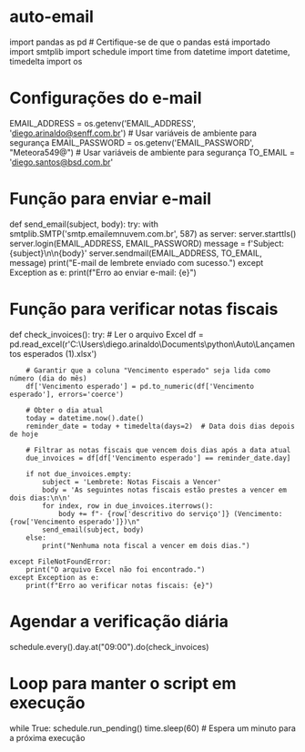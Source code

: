 # auto-email
import pandas as pd  # Certifique-se de que o pandas está importado
import smtplib
import schedule
import time
from datetime import datetime, timedelta
import os

# Configurações do e-mail
EMAIL_ADDRESS = os.getenv('EMAIL_ADDRESS', 'diego.arinaldo@senff.com.br')  # Usar variáveis de ambiente para segurança
EMAIL_PASSWORD = os.getenv('EMAIL_PASSWORD', "Meteora549@")  # Usar variáveis de ambiente para segurança
TO_EMAIL = 'diego.santos@bsd.com.br'

# Função para enviar e-mail
def send_email(subject, body):
    try:
        with smtplib.SMTP('smtp.emailemnuvem.com.br', 587) as server:
            server.starttls()
            server.login(EMAIL_ADDRESS, EMAIL_PASSWORD)
            message = f'Subject: {subject}\n\n{body}'
            server.sendmail(EMAIL_ADDRESS, TO_EMAIL, message)
        print("E-mail de lembrete enviado com sucesso.")
    except Exception as e:
        print(f"Erro ao enviar e-mail: {e}")

# Função para verificar notas fiscais
def check_invoices():
    try:
        # Ler o arquivo Excel
        df = pd.read_excel(r'C:\Users\diego.arinaldo\Documents\python\Auto\Lançamentos esperados (1).xlsx')

        # Garantir que a coluna "Vencimento esperado" seja lida como número (dia do mês)
        df['Vencimento esperado'] = pd.to_numeric(df['Vencimento esperado'], errors='coerce')

        # Obter o dia atual
        today = datetime.now().date()
        reminder_date = today + timedelta(days=2)  # Data dois dias depois de hoje

        # Filtrar as notas fiscais que vencem dois dias após a data atual
        due_invoices = df[df['Vencimento esperado'] == reminder_date.day]

        if not due_invoices.empty:
            subject = 'Lembrete: Notas Fiscais a Vencer'
            body = 'As seguintes notas fiscais estão prestes a vencer em dois dias:\n\n'
            for index, row in due_invoices.iterrows():
                body += f"- {row['descritivo do serviço']} (Vencimento: {row['Vencimento esperado']})\n"
            send_email(subject, body)
        else:
            print("Nenhuma nota fiscal a vencer em dois dias.")

    except FileNotFoundError:
        print("O arquivo Excel não foi encontrado.")
    except Exception as e:
        print(f"Erro ao verificar notas fiscais: {e}")

# Agendar a verificação diária
schedule.every().day.at("09:00").do(check_invoices)

# Loop para manter o script em execução
while True:
    schedule.run_pending()
    time.sleep(60)  # Espera um minuto para a próxima execução
